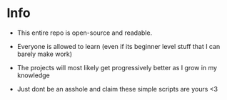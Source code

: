 # Info
- This entire repo is open-source and readable.
- Everyone is allowed to learn (even if its beginner level stuff that I can barely make work)
- The projects will most likely get progressively better as I grow in my knowledge

- Just dont be an asshole and claim these simple scripts are yours <3
